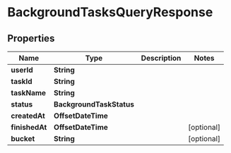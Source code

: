 

# BackgroundTasksQueryResponse


## Properties

| Name | Type | Description | Notes |
|------------ | ------------- | ------------- | -------------|
|**userId** | **String** |  |  |
|**taskId** | **String** |  |  |
|**taskName** | **String** |  |  |
|**status** | **BackgroundTaskStatus** |  |  |
|**createdAt** | **OffsetDateTime** |  |  |
|**finishedAt** | **OffsetDateTime** |  |  [optional] |
|**bucket** | **String** |  |  [optional] |



